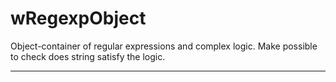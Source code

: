 # wRegexpObject

Object-container of regular expressions and complex logic. Make possible to check does string satisfy the logic.

_ _ _ _ _ _

























